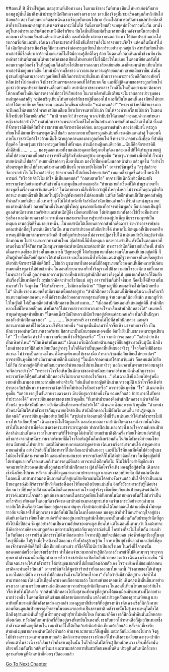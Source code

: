 ##ตอนที่ 8 ที่ว่างไร้ผู้คน และสุสานที่เปิดทางเอง
ในยามเช้าของวันที่สาม เทียนไห่หยาเอ๋อร์กับชายผอมสูงผู้นั้นได้มาถึงหน้าประตูสำนักฝึกหลวงอย่างตรงเวลา ชาวเมืองจิงตูที่มาชมเรื่องสนุกก็มาถึงกันไม่น้อยแล้ว สองวันก่อนดวงจิตของเฉินฉางเซิงถูกบั่นทอนไปมาก ยังคงไม่สามารถเปิดทางแผ่นป้ายศิลาสีดำที่ชายฝั่งของมหาสมุทรแห่งเจตจำนงกระบี่นั้นได้ วันนี้เขาเตรียมตัวจะหยุดพักชั่วคราวหนึ่งวัน
เขานั่งอยู่ในหอตำราและเริ่มต้นอ่านหนังสือร่ำเรียน
ทันใดนั้นก็มีลมพัดขึ้นมาสายหนึ่ง หลังจากนั้นสายฝนก็ตกลงมา เสียงลมเสียงฝนเสียงอ่านหนังสือ และยังมีเสียงด่าทอจากนอกกำแพง ได้สอดประสานและไม่รบกวนซึ่งกันและกัน
เฉินฉางเซิงสามารถทำได้ถึงขั้นที่สรรพสิ่งไม่อาจรบกวนจิตใจ แต่คนอื่นนั้นทำไม่ได้ เดิมทีเหล่าชาวเมืองจิงตูก็มีความทรงจำต่อตระกูลเทียนไห่เลวร้ายอย่างมากอยู่แล้ว สำหรับเทียนไห่หยาเอ๋อร์ที่มีชื่อเสียงเลวร้ายตั้งแต่แรกก็ไม่ได้มีความรู้สึกดีใดๆ ด้วย ในตอนที่เวลาเดินมาถึงช่วงเที่ยงวัน เหล่าชาวบ้านที่ตากฝนได้พบว่าคำด่าของเทียนไห่หยาเอ๋อร์ไม่ได้มีอะไรใหม่เลย ในตอนที่ย้อนกลับไปตอนแรกสุดอีกครั้ง ในที่สุดผู้คนก็ส่งเสียงโฮ่เสียงแรกออกมา เสียงเย้ยหยันเองก็ตามมาด้วย
เทียนไห่หยาเอ๋อร์นั่งอยู่บนรถเข็น ใบหน้ามีความซีดชาว แววตาแสดงความดุร้ายออกมา เขายกมือขวาขึ้น ดังนั้นฝูงชนกับผู้ติดตามของตระกูลเทียนไห่ก็เกิดการปะทะกันขึ้นมา นักบวชของพระราชวังหลีกับกองทัพอวี่หลินเข้าช้าไปสองก้าว จึงมีชาวบ้านธรรมดาสองคนที่ได้รับบาดเจ็บ และก็มีผู้ติดตามของตระกูลเทียนไห่ถูกชาวบ้านรุมประชาทัณฑ์จนเลือดท่วมตัว
เหล่านักบวชของพระราชวังหลีโมโหเป็นอย่างมาก ต้องการให้กองทัพอวี่หลินจัดการตรอกไป่ฮวาให้เรียบร้อย ในเวลาเดียวกันก็เตรียมจะไม่รอผลการประชุมของเหล่าบุคคลสำคัญ จะต้องเชิญเทียนไห่หยาเอ๋อร์กับชายผู้นั้นออกไป และก็เป็นในตอนนี้เอง เทียนไห่หยาเอ๋อร์ได้ตบขาที่บาดเจ็บของตน และตะโกนขึ้นมาเสียงดัง “จะฆ่าคนแล้ว!”
“พระราชวังหลีมีอำนาจมาก จะบีบคนให้ตายแล้ว! พวกเขาบีบเหลียงเสี้ยวเซียวจนตายไปแล้ว บีบให้จวงห้วนอวี่ตายไปแล้ว ในตอนนี้ก็จะบีบข้าให้ตายอีกหรือ!”
“มาสิ พวกเจ้า! ข้าจะรอดู พวกเจ้าบีบข้าให้ตายแล้วจะตอบคำถามท่านอาหญิงของข้าอย่างไร”
เหล่านักบวชของพระราชวังหลีโมโหเป็นอย่างมาก แต่กลับทำอะไรเขาไม่ได้
ตั้งแต่ที่จักรพรรดินีศักดิ์สิทธิ์ทำราชการแทนจักรพรรดิองค์ก่อน และดูแลราชสำนัก สองร้อยปีมานี้ ตระกูลเทียนไห่ได้แทนที่ราชตระกูลเฉินไปแล้ว และกลายมาเป็นตระกูลอันดับหนึ่งของดินแดนต้าลู่ ในตอนนี้ภายในราชสำนักต้าโจวล้วนเต็มไปด้วยลูกหลานของตระกูลเทียนไห่ จึงทรงอำนาจอย่างถึงที่สุด ที่สำคัญที่สุดคือ ในคนรุ่นเยาว์ของตระกูลเทียนไห่ทั้งหมด ล้วนมีอาหญิงคนเดียวกัน...นั่นก็คือจักรพรรดินีศักดิ์สิทธิ์
......
......
มองดูดอกเหมยที่งามเด่นสะดุดตาที่อยู่ภายในห้อง และมองไปที่ใต้เท้ามุขนายกผู้เต็มไปด้วยความเหนื่อยล้า อาจารย์ซินก็รู้สึกซับซ้อนอยู่บ้าง เขาพูดขึ้น “หากวุ่นวายอย่างนี้ต่อไป ก็จะน่าขายหน้าเกินไปแล้ว”
เหมยหลี่ซาค่อยๆ ลืมตาขึ้นมา มองไปที่แห่งหนึ่งนอกหน้าต่าง แล้วพูดขึ้น “อย่างไรเสียตระกูลเทียนไห่ก็ขายหน้ามาหลายปีเพียงนี้ พวกเขายังไม่สนใจ”
อาจารย์ซินพูดขึ้น “สรุปแล้วจะจัดการอย่างไร ไม่ไหวแล้วจริงๆ ข้าจะพาคนไปไล่เทียนไห่หยาเอ๋อร์”
เหมยหลี่ซาพูดขึ้นด้วยใบหน้าไร้อารมณ์ “หรือว่าเจ้ายังไม่เข้าใจ นี่เป็นกลตบตา”
“กลตบตาหรือ” อาจารย์ซินนึกถึงข่าวที่ส่งมายังพระราชวังหลีอย่างกะทันหันข่าวนั้น และพูดขึ้นอย่างตกตะลึง “ท่านหมายถึงเรื่องที่ใต้เท้ามุขนายกทั้งสองพูดขึ้นเรื่องหลายวันก่อนหรือ”
ในนิกายหลวงมีสิ่งที่เรียกว่าผู้ยิ่งใหญ่ทั้งหก ไม่ว่าจะเป็นคุณวุฒิหรือสถานะ เหมยหลี่ซาก็เป็นเอกในผู้ยิ่งใหญ่ทั้งหกอย่างไม่ต้องสงสัย แต่ที่เหลืออีกห้าคนก็เป็นบุคคลสำคัญที่น่ากลัวเลยทีเดียว เมื่อเหมาชิวอวี่ไม่ได้ทำหน้าที่เจ้าสำนักสำนักเทียนเต้าแล้ว ก็รับตำแหน่งมุขนายกของตำหนักอิงหัว กลายเป็นหนึ่งในหกผู้ยิ่งใหญ่ มุขนายกทั้งสองที่อาจารย์ซินพูดถึง ก็แบ่งออกเป็นผู้ที่ดูแลตำหนักขบวนรถอริพ่ายและตำหนักปู้อิ่ง
เมื่อหลายปีก่อน ใต้เท้ามุขนายกทั้งสองใช้เรื่องที่เผ่ามารรุ่งเรือง และนิกายหลวงต้องการเพิ่มความสามารถในการสู้รบจริงของผู้บำเพ็ญเพียรชาวมนุษย์เป็นเหตุผล เสนอญัตติขึ้นมาอย่างหนึ่ง...ในหกสำนักไม้เลื้อยนอกจากสำนักเด็ดดารา ระหว่างอาจารย์ของแต่ละสำนักที่อยู่ในระดับเดียวกันนั้น สามารถท้าประลองกับอีกฝ่ายได้ ถ้าหากไม่มีเหตุผลที่เพียงพอหรือการอนุมัติพิเศษจากพระราชวังหลี ฝ่ายที่ถูกท้าประลองไม่อาจจะปฏิเสธไปได้ แน่นอนว่ายังมีกฎข้อจำกัดอีกมากมาย
ไม่ว่าจะมองจากทางด้านไหน ญัตติข้อนี้ก็มีทั้งเหตุผล และความจำเป็น ดังนั้นในตอนแรกที่เสนอขึ้นมาก็ได้รับการสนับสนุนจากแต่ละตำหนักและแต่ละสำนัก ทางราชสำนักก็ชื่นชมกับเรื่องนี้ สำนักเด็ดดาราเองก็ขอเข้าร่วมในแผนการนี้ ปัญหาอยู่ที่ ใต้เท้ามุขนายกทั้งสองคนนี้ในตอนที่เสนอญัตตินี้ ก็เป็นผู้ช่วยที่ซื่อสัตย์ที่สุดของใต้เท้าสังฆราช และในตอนนี้ทั่วทั้งดินแดนต้าลู่ก็รู้ว่าพวกเขายืนหยัดอยู่ฝ่ายเดียวกับจักรพรรดินีศักดิ์สิทธิ์...ใช่แล้ว มุขนายกทั้งสองคนนี้ก็ถือมุขนายกทั้งสองคนที่เมื่อหลายวันก่อนเหมยหลี่ซาพูดว่าได้ย้ายข้างนั่น ในตอนที่สายตาของทั่วทั้งจิงตูรวมไปถึงความสนใจของนักบวชทั้งหลายในพระราชวังหลี ถูกภาพฉากความวุ่นวายที่หน้าประตูสำนักฝึกหลวงดึงดูดไป มุขนายกทั้งสองก็ได้ผลักดันเรื่องนี้ขึ้นมาอีกครั้ง สรุปแล้วคิดจะทำอะไรกันแน่
อยู่ๆ อาจารย์ซินก็เข้าใจขึ้นมา ก็อดไม่ได้ที่จะเหน็บหนาวหัวใจ จึงพูดขึ้น “ใต้เท้าสังฆราช...ไม่มีทางเห็นด้วย”
“ปัญหาอยู่ที่มีเหตุผลที่จะไม่เห็นด้วยหรือไม่” น้ำเสียงของเหมยหลี่ซามีความเหนื่อยล้าอยู่บ้าง
“สำนักฝึกหลวงในตอนนี้มีเพียงเฉินฉางเซิงกับเซวียนหยวนผ้อแค่สองคน ต่อให้ถังซานสือลิ่วออกมาจากสุสานเทียนซู จำนวนคนก็น้อยยิ่งนัก ตามกฎที่ว่าไว้ในญัตติ ไม่เป็นผลดีต่อสำนักฝึกหลวงเป็นอย่างมาก...”
“เมื่อสองปีก่อนตอนที่เสนอญัตตินี้ สำนักฝึกหลวงไม่มีใครเลยสักคน ดังนั้นเจ้าก็ไม่อาจกล่าวหาว่าพวกเขาจงใจหาเรื่องสำนักฝึกหลวงได้”
เหมยหลี่ซาพูดคำพูดสุดท้ายขึ้นมา “ในตอนนี้สำนักฝึกหลวงมีนักเรียนอยู่เพียงแค่สามคนครึ่ง นั่นก็เป็นปัญหาของตัวสำนักฝึกหลวงเอง”
......
......
ในยามราตรี อาจารย์ซินได้ไปที่สำนักฝึกหลวง และเล่าสถานการณ์เหล่านี้ให้เฉินฉางเซิงฟังรอบหนึ่ง
“คนพูดนั้นมีนามว่าโจวจื้อเหิง มาจากหอจงซื่อ เป็นนักบวชของตำหนักขบวนรถอริพ่าย มีสถานะเป็นนักบวชของหอจงซื่อ อีกทั้งยังเป็นแขกของตระกูลเทียนไห่”
“โจวจื้อเหิง คำว่าโจวมาจากเรือบนที่ว่างไร้ผู้คนหรือ”
“โจว จากคำว่ารอบคอบ”
“แล้วคำว่าเหิงเป็นเหิงคำไหน”
“เป็นเหิงคำนั้นแหละ”
เฉินฉางเซิงนึกถึงชายตัวผอมสูงที่ยืนอยู่ข้างรถเข็นผู้นั้น นึกถึงใบหน้าของเขาที่มีสีหน้าเย้ยหยันอยู่จางๆ ในใจก็คิดว่าเป็นบุคคลที่หยิ่งผยองจริงๆ
“โจวจื้อเหิงมีถึงสามสถานะ ไม่ว่าจะเป็นสถานะไหน ก็มีเหตุเพียงพอให้เขาลงมือ ถ้าหากเจ้าลงมือกับเทียนไห่หยาเอ๋อร์” อาจารย์ซินพูดขึ้นอย่างมีความหมายลึกซึ้งแฝงอยู่ “ในเมื่อเจ้าอดทนมาได้สามวันแล้ว ก็อดทนต่อไปอีกไม่กี่วัน ถ้าหากญัตติที่ตำหนักขบวนรถอริพ่ายเสนอไปผ่านขึ้นมาจริงๆ พอถึงเวลานั้นพวกเราค่อยมาดูว่าจะจัดการอย่างไร”
“เพราะว่าโจวจื้อเหิงเป็นนักบวชของตำหนักขบวนรถอริพ่าย ดังนั้นนักบวชของพระราชวังหลีที่คุ้มกันสำนักฝึกหลวงจึงไม่สะดวกจะทำอะไรกับเขา...” เฉินฉางเซิงนิ่งเงียบไปครู่หนึ่ง เงยหน้าขึ้นมามองเขาและถามขึ้นอย่างจริงจัง “เช่นนั้นถ้าหากญัตตินั่นผ่านการอนุมัติ แล้วโจวจื้อเหิงท้าประลองกับข้าขึ้นมา ทางพระราชวังหลีก็จะไม่ทำอะไรสักอย่างหรือ”
อาจารย์ซินพูดขึ้น “ใช่”
เฉินฉางเซิงพูดขึ้น “แต่ว่าเขาอยู่ในขั้นรวบรวมดวงดาว มีระดับสูงกว่าข้าหนึ่งขั้น ตามหลักแล้ว ข้าสามารถไม่รับคำท้าประลองได้”
อาจารย์ซินมองตาของเขาแล้วพูดขึ้น “ที่เขาท้าประลองคือสำนักฝึกหลวง แล้วเจ้าก็คือหัวหน้า บางทีสำนักฝึกหลวงยังมีคนอื่นที่สามารถรับคำท้าได้”
เฉินฉางเซิงมองเขาแล้วพูดขึ้น “ตำแหน่งหัวหน้านี้เป็นใต้เท้าสังฆราชกับมุขนายกให้ข้าเป็น สำนักฝึกหลวงไม่มีนักเรียนคนอื่น ท่านรู้เหตุผลชัดเจนดี”
อาจารย์ซินพูดขึ้นอย่างเสียมิได้ “สรุปแล้วเจ้าอดทนอีกไม่กี่วัน แน่นอนว่าใต้เท้าสังฆราชไม่มีทางให้เจ้าเสียเปรียบ”
เฉินฉางเซิงไม่ได้พูดอะไร และส่งเขาออกจากสำนักฝึกหลวง หลังจากนั้นก็เดินเข้าไปในหอตำราเพื่อดึงแสงดวงดาวมาชำระกระดูกต่อ ทำการฝึกฝนเพลงกระบี่ และไขความลับของป้ายศิลาสีดำแผ่นนั้นต่อ
เวลาในยามราตรีที่ไร้คำพูดได้ผ่านไป ยามเช้ามาถึงอีกครั้ง เทียนไห่หยาเอ๋อร์กับผู้แข็งแกร่งจากตำหนักขบวนรถอริพ่ายที่ชื่อโจวจื้อเหิงผู้นั้นก็มาถึงพร้อมกัน
ในวันนี้ยังคงมีสายลมโชยอ่อน มีสายฝนโปรยปราย และก็มีคำหยาบคายและคำพูดด่าทอ
เฉินฉางเซิงสามารถทนได้ คำพูดหยาบคายเหล่านั้น อย่างไรเสียก็ไม่ใช่อาหารที่ใส่เกลือและน้ำมันเยอะๆ และก็ไม่ใช่ที่นอนที่เต็มไปด้วยฝุ่นผง ไม่มีอะไรที่ไม่สามารถทนได้ และมาถึงยามสนธยา พระราชวังหลีก็ไม่ได้มีข่าวดีอะไรมา ในที่สุดญัตติที่ใต้เท้ามุขนายกทั้งสองเสนอก็ผ่านการอนุมัติแล้ว เขาจะทนได้อีกหรือไม่ ก็ไม่ใช่เรื่องสำคัญอีกแล้ว
จดหมายท้าประลองฉบับหนึ่งถูกส่งมาที่สำนักฝึกหลวง ผู้ส่งก็คือโจวจื้อเหิง
มองดูชื่อผู้ส่งนั่น เฉินฉางเซิงนิ่งเงียบไปนาน หลังจากนั้นก็ดึงดูดแสงดาวมาชำระกระดูก และตรวจสอบป้ายศิลาสีดำแผ่นนั้นต่อ
ในตอนนี้ เขาสามารถมองเห็นลายเส้นที่อยู่บนป้ายศิลาแผ่นนั้นได้อย่างชัดเจนแล้ว มั่นใจได้ว่าเป็นแผ่นป้ายอนุสรณ์คัมภีร์สวรรค์ที่หวังจือเช่อทิ้งเอาไว้ที่หอหลิงเยียนแผ่นนั้น อีกทั้งยังสามารถรับรู้ได้อย่างชัดเจนว่า ที่ป้ายศิลาสีดำแผ่นนั้นมีกลิ่นอายของสวนโจวอยู่จริงๆ
เมื่อเทียบกับแผ่นป้ายอนุสรณ์คัมภีร์สวรรค์และสวนโจวแล้ว ลูกเล่นของพวกคนในตระกูลเทียนไห่กับภายในนิกายหลวงนั้นก็ไม่นับว่าเป็นอะไรจริงๆ เพียงแต่ในตอนที่ดวงจิตของเขาข้ามผ่านมหาสมุทรแห่งเจตจำนงกระบี่อย่างยากลำบาก ราวกับได้เห็นเรือลำน้อยที่ลอยอยู่กลางมหาสมุทร เรือลำน้อยลำนั้นได้โยกคลอนไปตามคลื่นน้ำไม่หยุด ราวกับจะพินาศไปได้ทุกเวลา แต่กลับไม่เป็นอันใดมาโดยตลอด มองดูแล้วก็ทำให้คนรำคาญใจอยู่บ้าง
เดิมทีเขาคิดว่า เทียนไห่หยาเอ๋อร์ที่ด่าทออยู่นอกประตูสำนักไม่หยุดจะเป็นเหมือนกันกับประตูสำนักที่ถูกพังไปเมื่อปีก่อน ซึ่งทุกอย่างล้วนเป็นความอัปยศของตระกูลเทียนไห่
แต่ในตอนนี้เขาพบว่า ถึงแม้เขาจะยังคิดว่าความคิดของเขาถูกต้อง แต่การเผชิญหน้ากับเหตุการณ์เช่นนี้ ใครบ้างที่จะไม่โมโหกัน
ยามเช้าในวันที่สอง อาจารย์ซินได้ส่งข่าวไม่ดีมาอีกสองข่าว
โจวทงปฏิเสธที่จะปล่อยคน เจ๋อซิ่วยังถูกขังอยู่ในคุกใหญ่ที่มืดมิด ไม่รู้ว่าเมื่อไหร่ถึงจะได้ออกมา ทั่วทั้งต้าลู่ล้วนรู้กัน โจวทงเป็นสุนัขที่น่ากลัวและภักดีที่สุดของจักรพรรดิศักดิ์สิทธิ์ เมื่อเทียบกับเขาแล้ว สวีซื่อจีก็ไม่นับว่าเป็นอะไรเลย ในครั้งนี้โจวทงนั้นแสดงออกต่อเรื่องนี้อย่างแข็งกร้าว ทำให้คนจำนวนมากล้วนรู้สึกถึงลางสังหรณ์ที่ไม่ดีเอามากๆ พายุจากหุบเขากำลังจะมาเมืองก็ถูกทำลาย หรือว่าราชสำนักจะเปิดศึกกับนิกายหลวงแล้ว
เฉินฉางเซิงถามขึ้น “นี่เป็นเจตนาของใต้เท้าสังฆราช ใต้เท้ามุขนายกเข้าไปเยี่ยมเยือนด้วยตัวเอง โจวทงยังคงไม่ยอมปล่อยคน เขาคิดจะทำอะไรกันแน่”
อาจารย์ซินจึงได้พูดข่าวร้ายข่าวที่สองออกมาในเวลานี้ “ร่างกายของใต้เท้ามุขนายกไม่ค่อยดีนัก อาจจะช้าไปอีกสองวันถึงจะได้ไปพบโจวทง”
ยังถือว่ายังมีข่าวดีอยู่บ้าง
เจ๋อซิ่วไม่สามารถออกมาได้ แต่ในที่สุดใครบางคนก็ออกมาแล้ว
ในยามห้าของตอนเช้า เฉินฉางเซิงตื่นขึ้นมาอย่างตรงเวลา เขาพาเซวียนหยวนผ้อเดินออกมาจากประตูสำนักฝึกหลวง ในตอนนี้เทียนไห่หยาเอ๋อร์กับโจวจื้อเหิงยังไม่ได้มาถึง จากสำนักฝึกหลวงไปถึงสุสานเทียนซูที่อยู่ทางใต้ของเมืองมีระยะห่างที่ไกลอย่างมากช่วงหนึ่ง ในตอนที่เขาเดินข้ามแม่น้ำสายน้อยสายนั้น มาถึงหน้าประตูหลักของสุสานเทียนซู แสงอาทิตย์ในยามเช้าก็กำลังสาดส่องแรงกล้า
มองดูภูเขาสีเขียวขจีที่อยู่ตรงหน้า เฉินฉางเซิงก็นึกถึงภาพตอนที่ตนดูแผ่นป้ายบรรลุสัจธรรมในตอนแรกอย่างเป็นธรรมชาติ หลังจากนั้นไม่รู้เพราะเหตุใดถึงได้นึกถึงสุสานแห่งนั้นที่อยู่ในที่ราบทุ่งหญ้าสุริยาไม่หลับใหล ที่ตามมาก็คือ เขาก็นึกถึงค่ำคืนนั้นเมื่อหลายเดือนก่อน หวังผ้อกับเหมาชิวอวี่ก็ยืนอยู่ตรงที่เขายืนในตอนนี้ เขากับพวกโก่วหานสือก็อุ้มสวินเหมยซึ่งกำลังจะตายยืนอยู่ที่ด้านใน
เหมาชิวอวี่ไม่ได้เป็นเจ้าสำนักสำนักเทียนเต้าอีกแล้ว หลังจากที่เขารับตำแหน่งมุขนายกของตำหนักอิงหัวแล้ว อำนาจและสถานะก็ยิ่งสูงขึ้น และกลับนิ่งเงียบลงไปมาก จิงตูไม่มีข่าวคราวของเขามานานมากแล้ว
คิดถึงการตายของจวงห้วนอวี่ไปจนถึงความเงียบเหงาของสำนักเทียนเต้าในช่วงนี้ เขาก็เริ่มเข้าใจถึงสาเหตุในนั้น ในใจก็อดไม่ได้ที่จะรู้สึกหนักหน่วง
เสียงที่ดังสนั่นเสียงหนึ่งพลันเรียกสติเขาขึ้นมา และตามมาด้วยการสั่นสะเทือนของพื้นดิน ประตูหินอันหนักอึ้งของสุสานเทียนซูที่ด้านหน้าก็ค่อยๆ เปิดออกแล้ว


[Go To Next Chapter]( ./438.md)